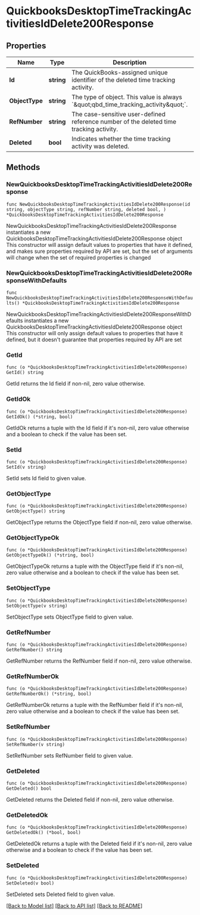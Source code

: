 # QuickbooksDesktopTimeTrackingActivitiesIdDelete200Response

## Properties

Name | Type | Description | Notes
------------ | ------------- | ------------- | -------------
**Id** | **string** | The QuickBooks-assigned unique identifier of the deleted time tracking activity. | 
**ObjectType** | **string** | The type of object. This value is always &#x60;\&quot;qbd_time_tracking_activity\&quot;&#x60;. | 
**RefNumber** | **string** | The case-sensitive user-defined reference number of the deleted time tracking activity. | 
**Deleted** | **bool** | Indicates whether the time tracking activity was deleted. | 

## Methods

### NewQuickbooksDesktopTimeTrackingActivitiesIdDelete200Response

`func NewQuickbooksDesktopTimeTrackingActivitiesIdDelete200Response(id string, objectType string, refNumber string, deleted bool, ) *QuickbooksDesktopTimeTrackingActivitiesIdDelete200Response`

NewQuickbooksDesktopTimeTrackingActivitiesIdDelete200Response instantiates a new QuickbooksDesktopTimeTrackingActivitiesIdDelete200Response object
This constructor will assign default values to properties that have it defined,
and makes sure properties required by API are set, but the set of arguments
will change when the set of required properties is changed

### NewQuickbooksDesktopTimeTrackingActivitiesIdDelete200ResponseWithDefaults

`func NewQuickbooksDesktopTimeTrackingActivitiesIdDelete200ResponseWithDefaults() *QuickbooksDesktopTimeTrackingActivitiesIdDelete200Response`

NewQuickbooksDesktopTimeTrackingActivitiesIdDelete200ResponseWithDefaults instantiates a new QuickbooksDesktopTimeTrackingActivitiesIdDelete200Response object
This constructor will only assign default values to properties that have it defined,
but it doesn't guarantee that properties required by API are set

### GetId

`func (o *QuickbooksDesktopTimeTrackingActivitiesIdDelete200Response) GetId() string`

GetId returns the Id field if non-nil, zero value otherwise.

### GetIdOk

`func (o *QuickbooksDesktopTimeTrackingActivitiesIdDelete200Response) GetIdOk() (*string, bool)`

GetIdOk returns a tuple with the Id field if it's non-nil, zero value otherwise
and a boolean to check if the value has been set.

### SetId

`func (o *QuickbooksDesktopTimeTrackingActivitiesIdDelete200Response) SetId(v string)`

SetId sets Id field to given value.


### GetObjectType

`func (o *QuickbooksDesktopTimeTrackingActivitiesIdDelete200Response) GetObjectType() string`

GetObjectType returns the ObjectType field if non-nil, zero value otherwise.

### GetObjectTypeOk

`func (o *QuickbooksDesktopTimeTrackingActivitiesIdDelete200Response) GetObjectTypeOk() (*string, bool)`

GetObjectTypeOk returns a tuple with the ObjectType field if it's non-nil, zero value otherwise
and a boolean to check if the value has been set.

### SetObjectType

`func (o *QuickbooksDesktopTimeTrackingActivitiesIdDelete200Response) SetObjectType(v string)`

SetObjectType sets ObjectType field to given value.


### GetRefNumber

`func (o *QuickbooksDesktopTimeTrackingActivitiesIdDelete200Response) GetRefNumber() string`

GetRefNumber returns the RefNumber field if non-nil, zero value otherwise.

### GetRefNumberOk

`func (o *QuickbooksDesktopTimeTrackingActivitiesIdDelete200Response) GetRefNumberOk() (*string, bool)`

GetRefNumberOk returns a tuple with the RefNumber field if it's non-nil, zero value otherwise
and a boolean to check if the value has been set.

### SetRefNumber

`func (o *QuickbooksDesktopTimeTrackingActivitiesIdDelete200Response) SetRefNumber(v string)`

SetRefNumber sets RefNumber field to given value.


### GetDeleted

`func (o *QuickbooksDesktopTimeTrackingActivitiesIdDelete200Response) GetDeleted() bool`

GetDeleted returns the Deleted field if non-nil, zero value otherwise.

### GetDeletedOk

`func (o *QuickbooksDesktopTimeTrackingActivitiesIdDelete200Response) GetDeletedOk() (*bool, bool)`

GetDeletedOk returns a tuple with the Deleted field if it's non-nil, zero value otherwise
and a boolean to check if the value has been set.

### SetDeleted

`func (o *QuickbooksDesktopTimeTrackingActivitiesIdDelete200Response) SetDeleted(v bool)`

SetDeleted sets Deleted field to given value.



[[Back to Model list]](../README.md#documentation-for-models) [[Back to API list]](../README.md#documentation-for-api-endpoints) [[Back to README]](../README.md)


